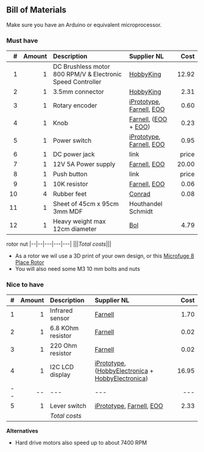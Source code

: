 ## Bill of Materials

Make sure you have an Arduino or equivalent microprocessor.

### Must have

|#|Amount|Description|Supplier NL|Cost|
|-:|----:|:---------|:-------|---:|
|1|1|DC Brushless motor 800 RPM/V & Electronic Speed Controller|[HobbyKing](http://www.hobbyking.com/hobbyking/store/__40269__HobbyKing_Donkey_ST3511_810kv_Brushless_Power_System_Combo.html)|12.92|
|2|1|3.5mm connector|[HobbyKing](http://www.hobbyking.com/hobbyking/store/__18448__Female_XT60_connectors_5pcs_bag_GENUINE.html)|2.31|
|3|1|Rotary encoder|[iPrototype](https://iprototype.nl/products/components/buttons-switches/rotary-encoder-rgb), [Farnell](http://nl.farnell.com/alps/ec12e1240406/encoder-vertical-12mm-12det-12ppr/dp/2065052), [EOO](http://www.eoo-bv.nl/index.php?_a=viewProd&productId=9553)|0.60|
|4|1|Knob|[Farnell](http://nl.farnell.com/multicomp/cr-r4-7/knob-soft-touch-d-shaft-black/dp/1440012?ost=1440012), ([EOO](http://www.eoo-bv.nl/index.php?_a=viewProd&productId=6065) + [EOO](http://www.eoo-bv.nl/index.php?_a=viewProd&productId=11139))|0.23|
|5|1|Power switch|[iPrototype](https://iprototype.nl/products/components/buttons-switches/rocker-switch-large), [Farnell](http://nl.farnell.com/multicomp/mc34224-071-1601/switch-spdt-20a-250vac-blk-red/dp/1454382), [EOO](http://www.eoo-bv.nl/index.php?_a=viewProd&productId=11596)|0.95|
|6|1|DC power jack|link|price|
|7|1|12V 5A Power supply|[Farnell](http://nl.farnell.com/ideal-power/66ms-00120500-s01-v/psu-12v-5a-earthed-output/dp/2112013), [EOO](http://www.eoo-bv.nl/index.php?_a=viewProd&productId=13247)|20.00|
|8|1|Push button|link|price|
|9|1|10K resistor|[Farnell](http://nl.farnell.com/te-connectivity/cfr16j10k/resistor-carbon-10k-0-25w-5/dp/2329474), [EOO](http://www.eoo-bv.nl/index.php?_a=viewProd&productId=7016)|0.06|
|10|4|Rubber feet|[Conrad](https://www.conrad.nl/nl/toolcraft-elastische-buffer-zelfklevend-pd2104sw-x-h-10-mm-x-4-mm-zwart-1-stuks-401489.html)|0.08|
|11|1|Sheet of 45cm x 95cm 3mm MDF|Houthandel Schmidt||
|12|1|Heavy weight max 12cm diameter|[Bol](http://www.bol.com/nl/p/bremshey-halterschijven-1-x-0-5-kg-30-mm/9200000019401344/)|4.79|
rotor nut
|--|--|---|---|---|
|||*Total costs*|||

* As a rotor we wil use a 3D print of your own design, or this [Microfuge 8 Place Rotor](http://www.thingiverse.com/thing:97524)
* You will also need some M3 10 mm bolts and nuts

### Nice to have

|#|Amount|Description|Supplier NL|Cost|
|-:|----:|:---------|:-------|---:|
|1|1|Infrared sensor|[Farnell](http://nl.farnell.com/fairchild-semiconductor/qrd1114/opto-switch-reflective/dp/1467858?Ntt=1467858)|1.70|
|2|1|6.8 KOhm resistor|[Farnell](http://nl.farnell.com/multicomp/mcf-0-25w-6k8/resistor-carbon-film-6k8-0-25w/dp/9339663?Ntt=9339663)|0.02|
|3|1|220 Ohm resistor|[Farnell](http://nl.farnell.com/multicomp/mcf-0-25w-220r/resistor-carbon-film-220r-0-25w/dp/9339299?Ntt=9339299)|0.02|
|4|1|I2C LCD display|[iPrototype](https://iprototype.nl/products/components/led-lcd/lcd16x2-I2C-BL), ([HobbyElectronica](http://www.hobbyelectronica.nl/product/hd44780-16x2-karakters-lcd-display-module-blauw-backlight/) + [HobbyElectronica](http://www.hobbyelectronica.nl/product/i2c-lcd-interface-voor-16x2-en-20x4-displays/))|16.95|
|--|--|---|---|---|
|5|1|Lever switch|[iPrototype](https://iprototype.nl/products/components/buttons-switches/micro-switch-right-lever), [Farnell](http://nl.farnell.com/itw-switches/19n403l18/microswitch-v4-lever/dp/624676?Ntt=624676), [EOO](http://www.eoo-bv.nl/index.php?_a=viewProd&productId=14543)|2.33|
|||*Total costs*|||

**Alternatives**

* Hard drive motors also speed up to about 7400 RPM
